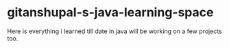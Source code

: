 # gitanshupal-s-java-learning-space
Here is everything i learned till date in java will be working on a few projects too.
